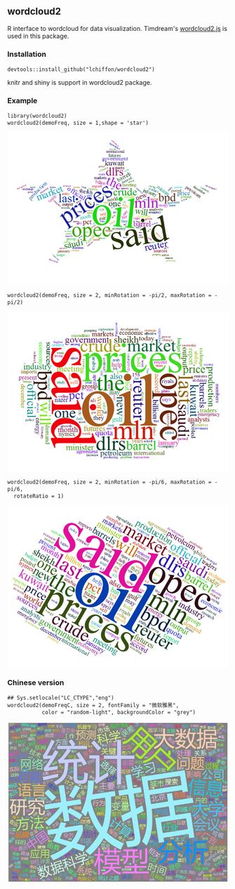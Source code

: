## wordcloud2
R interface to wordcloud for data visualization.
Timdream's [wordcloud2.js](https://github.com/timdream/wordcloud2.js) is used in this package.

### Installation

```
devtools::install_github("lchiffon/wordcloud2")
```
knitr and shiny is support in wordcloud2 package.

### Example

```
library(wordcloud2)
wordcloud2(demoFreq, size = 1,shape = 'star')
```

![1](examples/img/1.png)


```
wordcloud2(demoFreq, size = 2, minRotation = -pi/2, maxRotation = -pi/2)
```

![1](examples/img/2.png)


```
wordcloud2(demoFreq, size = 2, minRotation = -pi/6, maxRotation = -pi/6,
  rotateRatio = 1)
```

![1](examples/img/3.png)


### Chinese version
```
## Sys.setlocale("LC_CTYPE","eng")
wordcloud2(demoFreqC, size = 2, fontFamily = "微软雅黑",
           color = "random-light", backgroundColor = "grey")
```

![1](examples/img/4.png)

